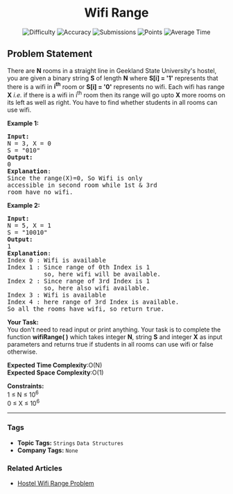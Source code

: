 <h1 align="center">Wifi Range</h1>

<p align="center">
  <img alt="Difficulty" title="Difficulty" src="https://custom-icon-badges.demolab.com/badge/Difficulty: Easy-1F222E?style=for-the-badge&logoColor=white&logo=fire"/>
  <img alt="Accuracy" title="Accuracy" src="https://custom-icon-badges.demolab.com/badge/Accuracy: 51.63%25-1F222E?style=for-the-badge&logoColor=white&logo=target"/>
  <img alt="Submissions" title="Submissions" src="https://custom-icon-badges.demolab.com/badge/Submissions: 33K+-1F222E?style=for-the-badge&logoColor=white&logo=repo"/>
  <img alt="Points" title="Points" src="https://custom-icon-badges.demolab.com/badge/Points: 2-1F222E?style=for-the-badge&logoColor=white&logo=award"/>
  <img alt="Average Time" title="Average Time" src="https://custom-icon-badges.demolab.com/badge/Average%20Time: N/A-1F222E?style=for-the-badge&logoColor=white&logo=clock"/>
</p>

## Problem Statement

There are <b>N</b> rooms in a straight line in Geekland State University's hostel, you are given a binary string <b>S</b> of length <b>N</b> where <b>S[i] = '1'</b> represents that there is a wifi in <b>i<sup>th</sup></b> room or <b>S[i] = '0'</b> represents no wifi. Each wifi has range <b>X</b> <i>i.e.</i> if there is a wifi in i<sup>th</sup> room then its range will go upto <b>X</b> more rooms on its left as well as right. You have to find whether students in all rooms can use wifi.

<b>Example 1: </b>

<pre><b>Input:</b>
N = 3, X = 0
S = "010"
<b>Output:</b>
0
<b>Explanation</b>: 
Since the range(X)=0, So Wifi is only 
accessible in second room while 1st & 3rd
room have no wifi.
</pre>

<b>Example 2: </b>

<pre><b>Input:</b>
N = 5, X = 1
S = "10010"
<b>Output:</b>
1
<b>Explanation</b>: 
Index 0 : Wifi is available
Index 1 : Since range of 0th Index is 1
          so, here wifi will be available.
Index 2 : Since range of 3rd Index is 1
          so, here also wifi available.
Index 3 : Wifi is available
Index 4 : here range of 3rd Index is available.
So all the rooms have wifi, so return true.
</pre>

<b>Your Task:</b><br>
You don't need to read input or print anything. Your task is to complete the function <b>wifiRange( )</b> which takes integer <b>N</b>, string <b>S</b> and integer <b>X</b> as input parameters and returns true if students in all rooms can use wifi or false otherwise.

<b>Expected Time Complexity</b>:O(N)<br>
<b>Expected Space Complexity</b>:O(1)

<b>Constraints:</b><br>
1 ≤ N ≤ 10<sup>6</sup><br>
0 ≤ X ≤ 10<sup>6</sup>


<hr>

### Tags
- **Topic Tags:** `Strings` `Data Structures`
- **Company Tags:** `None`

### Related Articles
- [Hostel Wifi Range Problem](https://www.geeksforgeeks.org/hostel-wifi-range-problem/)
